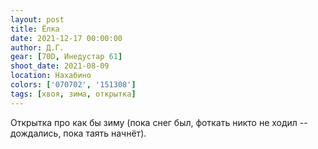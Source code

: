 ```yaml
---
layout: post
title: Ёлка
date: 2021-12-17 00:00:00
author: Д.Г.
gear: [70D, Инедустар 61]
shoot_date: 2021-08-09
location: Нахабино
colors: ['070702', '151308']
tags: [хвоя, зима, открытка]
---
```

Открытка про как бы зиму (пока снег был, фоткать никто не ходил -- дождались, пока таять начнёт).
